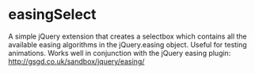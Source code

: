 easingSelect
============

A simple jQuery extension that creates a selectbox which contains all the available easing algorithms in the jQuery.easing object. Useful for testing animations. Works well in conjunction with the jQuery easing plugin: http://gsgd.co.uk/sandbox/jquery/easing/

